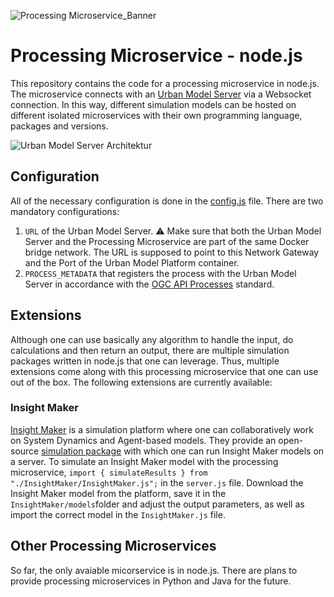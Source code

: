 
![Processing Microservice_Banner](https://github.com/citysciencelab/processing-microservice-nodejs/assets/61881523/1aae43bf-e520-4550-9efa-4ca66eadd1f6)

# Processing Microservice - node.js
This repository contains the code for a processing microservice in node.js. The microservice connects with an [Urban Model Server](https://github.com/citysciencelab/urban-model-server) via a Websocket connection. In this way, different simulation models can be hosted on different isolated microservices with their own programming language, packages and versions. 

![Urban Model Server Architektur](https://github.com/citysciencelab/processing-microservice-nodejs/assets/61881523/7eb714ad-ae06-403e-b893-5fa064ad2406)

## Configuration
All of the necessary configuration is done in the [config.js](./config.js) file. There are two mandatory configurations:
1. ```URL``` of the Urban Model Server. ⚠️ Make sure that both the Urban Model Server and the Processing Microservice are part of the same Docker bridge network. The URL is supposed to point to this Network Gateway and the Port of the Urban Model Platform container. 
2. ```PROCESS_METADATA``` that registers the process with the Urban Model Server in accordance with the [OGC API Processes](https://docs.ogc.org/is/18-062r2/18-062r2.html) standard. 

## Extensions
Although one can use basically any algorithm to handle the input, do calculations and then return an output, there are multiple simulation packages written in node.js that one can leverage. Thus, multiple extensions come along with this processing microservice that one can use out of the box. The following extensions are currently available: 

### Insight Maker 
[Insight Maker](https://insightmaker.com/) is a simulation platform where one can collaboratively work on System Dynamics and Agent-based models. They provide an open-source [simulation package](https://github.com/scottfr/simulation) with which one can run Insight Maker models on a server. To simulate an Insight Maker model with the processing microservice, ```import { simulateResults } from "./InsightMaker/InsightMaker.js";``` in the ```server.js``` file. Download the Insight Maker model from the platform, save it in the ```InsightMaker/models```folder and adjust the output parameters, as well as import the correct model in the ```InsightMaker.js``` file. 


## Other Processing Microservices
So far, the only avaiable micorservice is in node.js. There are plans to provide processing microservices in Python and Java for the future. 
